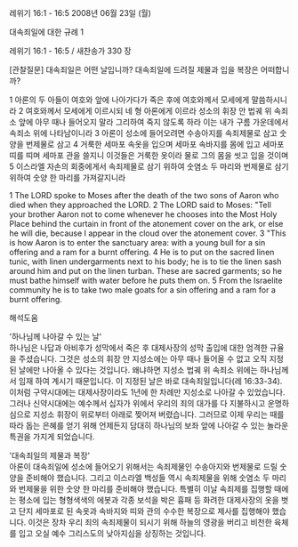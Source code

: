 레위기 16:1 - 16:5 
2008년 06월 23일 (월)

대속죄일에 대한 규례 1



레위기 16:1 - 16:5 / 새찬송가 330 장


[관찰질문]
대속죄일은 어떤 날입니까? 
대속죄일에 드려질 제물과 입을 복장은 어떠합니까? 

1 아론의 두 아들이 여호와 앞에 나아가다가 죽은 후에 여호와께서 모세에게 말씀하시니라 
2 여호와께서 모세에게 이르시되 네 형 아론에게 이르라 성소의 휘장 안 법궤 위 속죄소 앞에 아무 때나 들어오지 말라 그리하여 죽지 않도록 하라 이는 내가 구름 가운데에서 속죄소 위에 나타남이니라 
3 아론이 성소에 들어오려면 수송아지를 속죄제물로 삼고 숫양을 번제물로 삼고 
4 거룩한 세마포 속옷을 입으며 세마포 속바지를 몸에 입고 세마포 띠를 띠며 세마포 관을 쓸지니 이것들은 거룩한 옷이라 물로 그의 몸을 씻고 입을 것이며 
5 이스라엘 자손의 회중에게서 속죄제물로 삼기 위하여 숫염소 두 마리와 번제물로 삼기 위하여 숫양 한 마리를 가져갈지니라  

1 The LORD spoke to Moses after the death of the two sons of Aaron who died when they approached the LORD. 
2 The LORD said to Moses: "Tell your brother Aaron not to come whenever he chooses into the Most Holy Place behind the curtain in front of the atonement cover on the ark, or else he will die, because I appear in the cloud over the atonement cover. 
3 "This is how Aaron is to enter the sanctuary area: with a young bull for a sin offering and a ram for a burnt offering. 
4 He is to put on the sacred linen tunic, with linen undergarments next to his body; he is to tie the linen sash around him and put on the linen turban. These are sacred garments; so he must bathe himself with water before he puts them on. 
5 From the Israelite community he is to take two male goats for a sin offering and a ram for a burnt offering.

해석도움





'하나님께 나아갈 수 있는 날'  
하나님은 나답과 아비후가 성막에서 죽은 후 대제사장의 성막 출입에 대한 엄격한 규율을 주셨습니다. 그것은 성소의 휘장 안 지성소에는 아무 때나 들어올 수 없고 오직 지정된 날에만 나아올 수 있다는 것입니다. 왜냐하면 지성소 법궤 위 속죄소 위에는 하나님께서 임재 하여 계시기 때문입니다. 이 지정된 날은 바로 대속죄일입니다(레 16:33-34). 이처럼 구약시대에는 대제사장이라도 1년에 한 차례만 지성소로 나아갈 수 있었습니다. 그러나 신약시대에는 예수께서 십자가 위에서 우리의 죄의 대가를 다 지불하시고 운명하심으로 지성소 휘장이 위로부터 아래로 찢어져 버렸습니다. 그러므로 이제 우리는 때를 따라 돕는 은혜를 얻기 위해 언제든지 담대히 하나님의 보좌 앞에 나아갈 수 있는 놀라운 특권을 가지게 되었습니다.     

'대속죄일의 제물과 복장'  
아론이 대속죄일에 성소에 들어오기 위해서는 속죄제물인 수송아지와 번제물로 드릴 숫양을 준비해야 했습니다. 그리고 이스라엘 백성들 역시 속죄제물을 위해 숫염소 두 마리와 번제물을 위한 숫양 한 마리를 준비해야 했습니다. 특별히 이날 속죄제를 집행할 때에는 평소에 입는 형형색색의 에봇과 각종 보석을 박은 흉패 등 화려한 대제사장의 옷을 벗고 단지 세마포로 된 속옷과 속바지와 띠와 관의 수수한 복장으로 제사를 집행해야 했습니다. 이것은 장차 우리 죄의 속죄제물이 되시기 위해 하늘의 영광을 버리고 비천한 육체를 입고 오실 예수 그리스도의 낮아지심을 상징하는 것입니다.